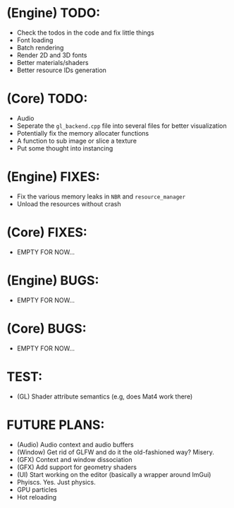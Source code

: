 # (Engine) TODO: 
- Check the todos in the code and fix little things
- Font loading 
- Batch rendering 
- Render 2D and 3D fonts
- Better materials/shaders
- Better resource IDs generation

# (Core) TODO: 
- Audio
- Seperate the `gl_backend.cpp` file into several files for better visualization
- Potentially fix the memory allocater functions
- A function to sub image or slice a texture 
- Put some thought into instancing

# (Engine) FIXES:
- Fix the various memory leaks in `NBR` and `resource_manager`
- Unload the resources without crash

# (Core) FIXES:
- EMPTY FOR NOW...

# (Engine) BUGS: 
- EMPTY FOR NOW...

# (Core) BUGS: 
- EMPTY FOR NOW...

# TEST: 
- (GL) Shader attribute semantics (e.g, does Mat4 work there)

# FUTURE PLANS: 
- (Audio) Audio context and audio buffers
- (Window) Get rid of GLFW and do it the old-fashioned way? Misery.
- (GFX) Context and window dissociation
- (GFX) Add support for geometry shaders
- (UI) Start working on the editor (basically a wrapper around ImGui)
- Phyiscs. Yes. Just physics.
- GPU particles
- Hot reloading
